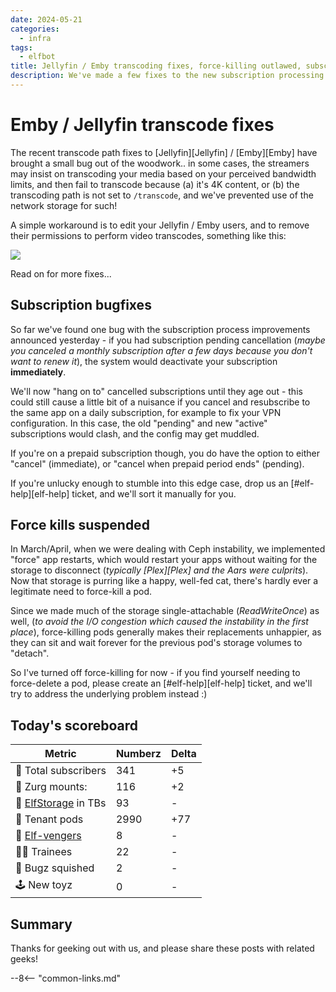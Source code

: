 ```yaml
---
date: 2024-05-21
categories:
  - infra
tags:
  - elfbot
title: Jellyfin / Emby transcoding fixes, force-killing outlawed, subscription bugs fixed
description: We've made a few fixes to the new subscription processing process (a pending-cancel service is still an active service), found and fixed an Emby/Jellyfin transcoding issue, and locked out force-restarts of pods for now
---
```


# Emby / Jellyfin transcode fixes

The recent transcode path fixes to [Jellyfin][Jellyfin] / [Emby][Emby] have brought a small bug out of the woodwork.. in some cases, the streamers may insist on transcoding your media based on your perceived bandwidth limits, and then fail to transcode because (a) it's 4K content, or (b) the transcoding path is not set to `/transcode`, and we've prevented use of the network storage for such!

A simple workaround is to edit your Jellyfin / Emby users, and to remove their permissions to perform video transcodes, something like this:

![](/images/emby-prevent-user-from-transcoding.png)

Read on for more fixes...

<!-- more -->

## Subscription bugfixes

So far we've found one bug with the subscription process improvements announced yesterday - if you had subscription pending cancellation (*maybe you canceled a monthly subscription after a few days because you don't want to renew it*), the system would deactivate your subscription **immediately**.

We'll now "hang on to" cancelled subscriptions until they age out - this could still cause a little bit of a nuisance if you cancel and resubscribe to the same app on a daily subscription, for example to fix your VPN configuration. In this case, the old "pending" and new "active" subscriptions would clash, and the config may get muddled.

If you're on a prepaid subscription though, you do have the option to either "cancel" (immediate), or "cancel when prepaid period ends" (pending).

If you're unlucky enough to stumble into this edge case, drop us an [#elf-help][elf-help] ticket, and we'll sort it manually for you.

## Force kills suspended

In March/April, when we were dealing with Ceph instability, we implemented "force" app restarts, which would restart your apps without waiting for the storage to disconnect (*typically [Plex][Plex] and the Aars were culprits*). Now that storage is purring like a happy, well-fed cat, there's hardly ever a legitimate need to force-kill a pod.

Since we made much of the storage single-attachable (*ReadWriteOnce*) as well, (*to avoid the I/O congestion which caused the instability in the first place*), force-killing pods generally makes their replacements unhappier, as they can sit and wait forever for the previous pod's storage volumes to "detach".

So I've turned off force-killing for now - if you find yourself needing to force-delete a pod, please create an [#elf-help][elf-help] ticket, and we'll try to address the underlying problem instead :)

## Today's scoreboard

Metric | Numberz | Delta
---------|----------|----------
🧝 Total subscribers | 341 | +5
👾 Zurg mounts: | 116 | +2
💾 [ElfStorage](https://elfhosted.com/what-is/elfstorage/) in TBs | 93 | -
🐬 Tenant pods | 2990 | +77
🦸 [Elf-vengers](https://elfhosted.com/team/#elf-vengers) | 8 | -
🧑‍🎓 Trainees | 22 | -
🐛 Bugz squished | 2 | -
🕹️ New toyz | 0 | -

## Summary

Thanks for geeking out with us, and please share these posts with related geeks!

--8<-- "common-links.md"
